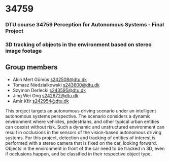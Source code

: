# 34759
### DTU course 34759 Perception for Autonomous Systems - Final Project
### 3D tracking of objects in the environment based on stereo image footage


## Group members
- Akin Mert	Gümüs   s242508@dtu.dk
- Tomasz Niedzialkowski s243600@dtu.dk
- Szymon Derlecki s243595@dtu.dk
- Jing Wei Ong  s242672@dtu.dk
- Amir Kfir s242954@dtu.dk


This project targets an autonomous driving scenario under an intelligent autonomous systems perspective. The scenario considers a dynamic environment where vehicles, pedestrians, and other typical urban entities can coexist without risk. Such a dynamic and unstructured environment can result in occlusions in the sensors of the vision-based autonomous driving systems. For this project, detection and tracking of entities of interest is performed with a stereo camera that is fixed on the car, looking forward. Objects in the environment in front of the car need to be tracked in 3D, even if occlusions happen, and be classified in their respective object type.
